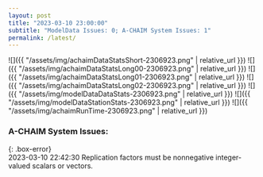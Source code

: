 ```yaml
---
layout: post
title: "2023-03-10 23:00:00"
subtitle: "ModelData Issues: 0; A-CHAIM System Issues: 1"
permalink: /latest/
---
```


![]({{ "/assets/img/achaimDataStatsShort-2306923.png" | relative_url }})
![]({{ "/assets/img/achaimDataStatsLong00-2306923.png" | relative_url }})
![]({{ "/assets/img/achaimDataStatsLong01-2306923.png" | relative_url }})
![]({{ "/assets/img/achaimDataStatsLong02-2306923.png" | relative_url }})
![]({{ "/assets/img/modelDataDataStats-2306923.png" | relative_url }})
![]({{ "/assets/img/modelDataStationStats-2306923.png" | relative_url }})
![]({{ "/assets/img/achaimRunTime-2306923.png" | relative_url }})


### A-CHAIM System Issues:  
  
{: .box-error}  
2023-03-10 22:42:30 Replication factors must be nonnegative integer-valued scalars or vectors.  
